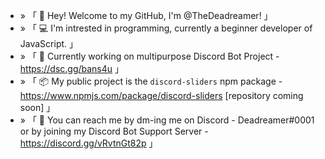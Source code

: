 - » 「 👋 Hey! Welcome to my GitHub, I'm @TheDeadreamer! 」
- » 「 💻 I'm intrested in programming, currently a beginner developer of JavaScript. 」
- » 「 🔗 Currently working on multipurpose Discord Bot Project - https://dsc.gg/bans4u 」
- » 「 📦 My public project is the `discord-sliders` npm package - https://www.npmjs.com/package/discord-sliders [repository coming soon] 」
- » 「 📝 You can reach me by dm-ing me on Discord - Deadreamer#0001 or by joining my Discord Bot Support Server - https://discord.gg/vRvtnGt82p 」
